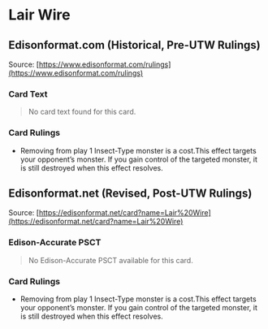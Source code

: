 # Lair Wire

## Edisonformat.com (Historical, Pre-UTW Rulings)

Source: [https://www.edisonformat.com/rulings](https://www.edisonformat.com/rulings)

### Card Text

> No card text found for this card.

### Card Rulings

*   Removing from play 1 Insect-Type monster is a cost.This effect targets your opponent’s monster. If you gain control of the targeted monster, it is still destroyed when this effect resolves.

## Edisonformat.net (Revised, Post-UTW Rulings)

Source: [https://edisonformat.net/card?name=Lair%20Wire](https://edisonformat.net/card?name=Lair%20Wire)

### Edison-Accurate PSCT

> No Edison-Accurate PSCT available for this card.

### Card Rulings

*   Removing from play 1 Insect-Type monster is a cost.This effect targets your opponent’s monster. If you gain control of the targeted monster, it is still destroyed when this effect resolves.
            